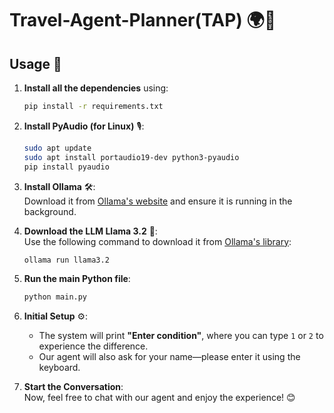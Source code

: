 # Travel-Agent-Planner(TAP) 🌍💬

## Usage 🚀

1. **Install all the dependencies** using:  
    ```bash
    pip install -r requirements.txt
    ```

2. **Install PyAudio (for Linux)** 🎙️:  
    ```bash
    sudo apt update
    sudo apt install portaudio19-dev python3-pyaudio
    pip install pyaudio
    ```

3. **Install Ollama** 🛠️:  
    Download it from [Ollama's website](https://ollama.com/download) and ensure it is running in the background.

4. **Download the LLM Llama 3.2** 🦙:  
    Use the following command to download it from [Ollama's library](https://ollama.com/library/llama3.2):  
    ```bash
    ollama run llama3.2
    ```

5. **Run the main Python file**:  
    ```bash
    python main.py
    ```

6. **Initial Setup** ⚙️:  
    - The system will print **"Enter condition"**, where you can type `1` or `2` to experience the difference.  
    - Our agent will also ask for your name—please enter it using the keyboard.

7. **Start the Conversation**:  
    Now, feel free to chat with our agent and enjoy the experience! 😊